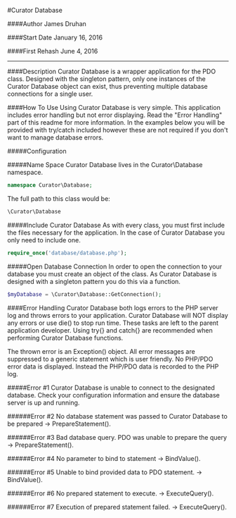 #Curator Database

####Author
James Druhan

####Start Date
January 16, 2016

####First Rehash
June 4, 2016

---

####Description
Curator Database is a wrapper application for the PDO class. Designed with the singleton pattern, only one instances of the Curator Database object can exist, thus preventing multiple database connections for a single user.

####How To Use
Using Curator Database is very simple. This application includes error handling but not error displaying. Read the "Error Handling" part of this readme for more information. In the examples below you will be provided with try/catch included however these are not required if you don't want to manage database errors.

#####Configuration

#####Name Space
Curator Database lives in the Curator\\Database namespace.

```php
namespace Curator\Database;
```

The full path to this class would be:

```php
\Curator\Database
```

#####Include Curator Database
As with every class, you must first include the files necessary for the application. In the case of Curator Database you only need to include one.

```php
require_once('database/database.php');
```

#####Open Database Connection
In order to open the connection to your database you must create an object of the class. As Curator Database is designed with a singleton pattern you do this via a function.

```php
$myDatabase = \Curator\Database::GetConnection();
```

####Error Handling
Curator Database both logs errors to the PHP server log and throws errors to your application. Curator Database will NOT display any errors or use die() to stop run time. These tasks are left to the parent application developer. Using try{} and catch{} are recommended when performing Curator Database functions.

The thrown error is an Exception() object. All error messages are suppressed to a generic statement which is user friendly. No PHP/PDO error data is displayed. Instead the PHP/PDO data is recorded to the PHP log.

#####Error \#1
Curator Database is unable to connect to the designated database. Check your configuration information and ensure the database server is up and running.

######Error \#2
No database statement was passed to Curator Database to be prepared -> PrepareStatement().

######Error \#3
Bad database query. PDO was unable to prepare the query -> PrepareStatement().

######Error \#4
No parameter to bind to statement -> BindValue().

######Error \#5
Unable to bind provided data to PDO statement. -> BindValue().

######Error \#6
No prepared statement to execute. -> ExecuteQuery().

######Error \#7
Execution of prepared statement failed. -> ExecuteQuery().
